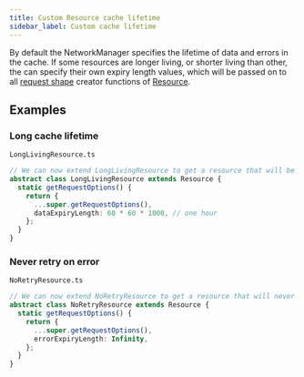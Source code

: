 ```yaml
---
title: Custom Resource cache lifetime
sidebar_label: Custom cache lifetime
---
```

By default the NetworkManager specifies the lifetime of data and errors in the cache.
If some resources are longer living, or shorter living than other, the can specify their own expiry length values,
which will be passed on to all [request shape](../api/RequestShape.md) creator functions of [Resource](../api/Resource.md).

## Examples

### Long cache lifetime

`LongLivingResource.ts`

```typescript
// We can now extend LongLivingResource to get a resource that will be cached for one hour
abstract class LongLivingResource extends Resource {
  static getRequestOptions() {
    return {
      ...super.getRequestOptions(),
      dataExpiryLength: 60 * 60 * 1000, // one hour
    };
  }
}
```

### Never retry on error

`NoRetryResource.ts`

```typescript
// We can now extend NoRetryResource to get a resource that will never retry on network error
abstract class NoRetryResource extends Resource {
  static getRequestOptions() {
    return {
      ...super.getRequestOptions(),
      errorExpiryLength: Infinity,
    };
  }
}
```
